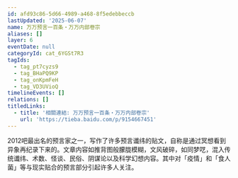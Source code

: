 ```yaml
---
id: afd93c86-5d66-4989-a468-8f5edebbeccb
lastUpdated: '2025-06-07'
name: 万万预言一百条・万万内部卷宗
aliases: []
layer: 6
eventDate: null
categoryId: cat_6YGSt7R3
tagIds:
  - tag_pt7cyzs9
  - tag_BHaPQ9KP
  - tag_onKpmFeH
  - tag_VD3UVioQ
timelineEvents: []
relations: []
titledLinks:
  - title: '相關連結: 万万预言一百条・万万内部卷宗'
    url: 'https://tieba.baidu.com/p/9154667451'
---
```

2012吧最出名的预言家之一，写作了许多预言谶纬的贴文，自称是通过冥想看到异象再纪录下来的。文章内容如推背图般朦胧模糊，文风破碎，如同梦呓，混入传统谶纬、术数、怪谈、民俗、阴谋论以及科学幻想内容。其中对「疫情」和「食人菌」等与现实贴合的预言部分引起许多人关注。
